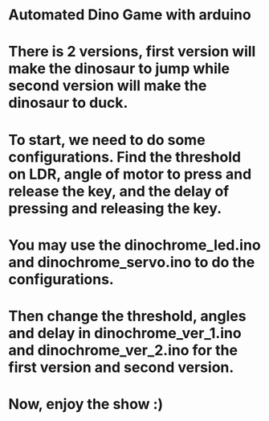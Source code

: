 # Automated Dino Game with arduino 
# There is 2 versions, first version will make the dinosaur to jump while second version will make the dinosaur to duck.


# To start, we need to do some configurations. Find the threshold on LDR, angle of motor to press and release the key, and the delay of pressing and releasing the key.
# You may use the dinochrome_led.ino and dinochrome_servo.ino to do the configurations. 
# Then change the threshold, angles and delay in dinochrome_ver_1.ino and dinochrome_ver_2.ino for the first version and second version. 
# Now, enjoy the show :)
